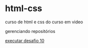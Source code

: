 # html-css
curso de html e css do curso em video

gerenciando repositórios

<a href="https://rafaaelmamede.github.io/html-css/exercicios/desafio010/desafio.html">executar desafio 10
 
